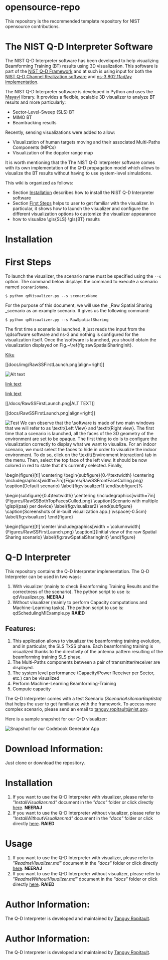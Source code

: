 # opensource-repo
This repository is the recommended template repository for NIST opensource contributions.


# The NIST Q-D Interpreter Software

The NIST Q-D Interpreter software has been developed to help visualizing Beamforming Training (BT) results using 3D visualization. This software is part of the [NIST Q-D Framework](https://github.com/wigig-tools) and at such is using input for both the [NIST Q-D Channel Realization software](https://github.com/wigig-tools/qd-realization) and [ns-3 802.11ad/ay implementation](https://github.com/wigig-tools/wigig-module).

The NIST Q-D Interpreter software is developed in Python and uses the [Mayavi](https://docs.enthought.com/mayavi/mayavi/) library. 
It provides a flexible, scalable 3D visualizer to analyze BT results and more particularly:
* Sector-Level-Sweep (SLS) BT
* MIMO BT
* Beamtracking results

Recently, sensing visualizations were added to allow:
* Visualization of human targets moving and their associated Multi-Paths Components (MPCs)
* Visualization of the doppler range map

It is worth mentioning that the The NIST Q-D Interpreter software comes with its own implementation of the Q-D propagation model which allows to visualize the BT results without having to use system-level simulations.

This wiki is organized as follows:
* Section [Installation](#installation) describes how to install the NIST Q-D Interpreter software
* Section [First Steps](#first-steps) helps to user to get familiar with the visualizer. In particular, it shows how to launch the visualizer and configure the different visualization options to customize the visualizer appearance
* how to visualize \gls{SLS} \gls{BT} results

# Installation

# First Steps

To launch the visualizer, the scenario name must be specified using the `--s` option. The command below displays the command to execute a scenario named `scenarioName`.
 
`$ python qdVisualizer.py --s scenarioName`

For the purpose of this document, we will use the _Raw Spatial Sharing _scenario as an example scenario. It gives us the following command:

```$ python qdVisualizer.py --s RawSpatialSharing```

The first time a scenario is launched, it just reads the input from the \qdsoftware software and ns-3 and nothing is configured for the visualization itself. Once the \software is launched, you should obtain the visualization displayed on Fig.~\ref{fig:rawSpatialSharingInit}.

[Kiku](/docs/img/RawSSFirstLaunch.png)

[[docs/img/RawSSFirstLaunch.png|align=right]]


![Alt text](/docs/RawSSFirstLaunch.png?raw=true "Optional Title")

[link text](docs/RawSSFirstLaunch.png "ALT TEXT")

[link text](docs/RawSSFirstLaunch.png "ALT TEXT")

[[/docs/RawSSFirstLaunch.png|ALT TEXT]]

[[docs/RawSSFirstLaunch.png|align=right]]

![Test](docs/RawSSFirstLaunch.png)
We can observe that the \software is made of two main windows that we will refer to as \textit{Left View} and \textit{Right view}. The first time that a scenario is launched, all the faces of the 3D geometry of the environment are set to be opaque. The first thing to do is to configure the visualization correctly to display what we want to visualize. For an indoor scenario, we must select the faces to hide in order to visualize the indoor environment. To do so, click on the \textit{Environment Interaction} tab in the menu. Then, select the top face of the left view. It should be now colored in red to state that it's currently selected. Finally, 

\begin{figure}[t!]
\centering
\begin{subfigure}{0.4\textwidth}
  \centering
  \includegraphics[width=7in]{Figures/RawSSFrontFaceCulling.png}
  \caption{Default scenario}
  \label{fig:visualizer1}
\end{subfigure}% 

\begin{subfigure}{0.4\textwidth}
  \centering
  \includegraphics[width=7in]{Figures/RawSSBothTopFacesCulled.png}
  \caption{Scenario with multiple \glspl{paa} per device}
  \label{fig:visualizer2}
\end{subfigure}
\caption{Screenshots of in-built visualization app.}
\vspace{-0.5cm}
\label{fig:visualizer}
\end{figure}




\begin{figure}[t!]
\center
\includegraphics[width = \columnwidth]{Figures/RawSSFirstLaunch.png}
\caption[]{Initial view of the raw Spatial Sharing scenario}
\label{fig:rawSpatialSharingInit}
\end{figure}



# Q-D Interpreter
This repository contains the Q-D Interpreter implementation. The Q-D Interpreter can be used in two ways:
1. With visualizer (mainly to check Beamforming Training Results and the correctness of the scenario). The python script to use is: qdVisualizer.py. **NEERAJ**
1. Without visualizer (mainly to perform Capacity computations and Machine-Learning tasks). The python script to use is: qdSchedulingMlExample.py **RAIED**

## Features:
1. This application allows to visualizer the beamforming training evolution, and in particular, the SLS TxSS phase. Each beamforming training is visualized thanks to the directivity of the antenna pattern resulting of the beamforming training SLS phase.
1. The Multi-Paths components between a pair of transmitter/receiver are displayed.
1. The system level performance (Capacity/Power Receiver per Sector, etc.) can be visualized
1. Perform Machine-Learning Beamforming-Training 
1. Compute capacity

The Q-D Interpreter comes with a test Scenario _(ScenarioAsilomar6ap6sta)_ that helps the user to get familiarize with the framework. To access more complex scenario, please send an email to tanguy.ropitault@nist.gov.


Here is a sample snapshot for our Q-D visualizer:

![Snapshot for our Codebook Generator App](qdSnapshot.png)

# Download Information:
Just clone or download the repository.

# Installation
1. If you want to use the Q-D Interpreter with visualizer, please refer to *"InstallVisualizer.md"* document in the *"docs"* folder or click directly [here](https://gitlab.nist.gov/gitlab/tnr1/qdInterpreter/-/blob/master/docs/InstallVisualizer.md). **NEERAJ**
1. If you want to use the Q-D Interpreter without visualizer, please refer to *"InstallWithoutVisualizer.md"* document in the *"docs"* folder or click directly [here](https://gitlab.nist.gov/gitlab/tnr1/qdInterpreter/-/blob/master/docs/InstallWithoutVisualizer.md). **RAIED**

# Usage 
1. If you want to use the Q-D Interpreter with visualizer, please refer to *"ReadmeVisualizer.md"* document in the *"docs"* folder or click directly [here](https://gitlab.nist.gov/gitlab/tnr1/qdInterpreter/-/blob/master/docs/ReadmeVisualizer.md). **NEERAJ**
1. If you want to use the Q-D Interpreter without visualizer, please refer to *"ReadmeWithoutVisualizer.md"* document in the *"docs"* folder or click directly [here](https://gitlab.nist.gov/gitlab/tnr1/qdInterpreter/-/blob/master/docs/ReadmeWithoutVisualizer.md). **RAIED**


# Author Information:
The Q-D Interpreter is developed and maintained by [Tanguy Ropitault](https://www.nist.gov/people/tanguy-ropitault).

# Author Information:
The Q-D Interpreter is developed and maintained by [Tanguy Ropitault](https://www.nist.gov/people/tanguy-ropitault).